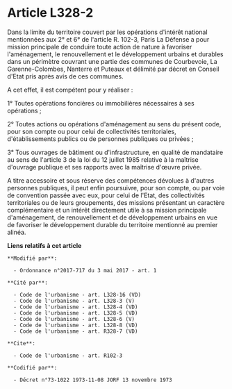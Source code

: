 # Article L328-2

Dans la limite du territoire couvert par les opérations d'intérêt national mentionnées aux 2° et 6° de l'article R. 102-3,
Paris La Défense a pour mission principale de conduire toute action de nature à favoriser l'aménagement, le renouvellement et
le développement urbains et durables dans un périmètre couvrant une partie des communes de Courbevoie, La Garenne-Colombes,
Nanterre et Puteaux et délimité par décret en Conseil d'Etat pris après avis de ces communes. 

A cet effet, il est compétent pour y réaliser : 

1° Toutes opérations foncières ou immobilières nécessaires à ses opérations ; 

2° Toutes actions ou opérations d'aménagement au sens du présent code, pour son compte ou pour celui de collectivités
territoriales, d'établissements publics ou de personnes publiques ou privées ; 

3° Tous ouvrages de bâtiment ou d'infrastructure, en qualité de mandataire au sens de l'article 3 de la loi du 12 juillet
1985 relative à la maîtrise d'ouvrage publique et ses rapports avec la maîtrise d'œuvre privée. 

A titre accessoire et sous réserve des compétences dévolues à d'autres personnes publiques, il peut enfin poursuivre, pour
son compte, ou par voie de convention passée avec eux, pour celui de l'Etat, des collectivités territoriales ou de leurs
groupements, des missions présentant un caractère complémentaire et un intérêt directement utile à sa mission principale
d'aménagement, de renouvellement et de développement urbains en vue de favoriser le développement durable du territoire
mentionné au premier alinéa.

**Liens relatifs à cet article**

	**Modifié par**:

	  - Ordonnance n°2017-717 du 3 mai 2017 - art. 1

	**Cité par**:

	  - Code de l'urbanisme - art. L328-16 (VD)
	  - Code de l'urbanisme - art. L328-3 (V)
	  - Code de l'urbanisme - art. L328-4 (VD)
	  - Code de l'urbanisme - art. L328-5 (VD)
	  - Code de l'urbanisme - art. L328-6 (V)
	  - Code de l'urbanisme - art. L328-8 (VD)
	  - Code de l'urbanisme - art. R328-7 (VD)

	**Cite**:

	  - Code de l'urbanisme - art. R102-3

	**Codifié par**:

	  - Décret n°73-1022 1973-11-08 JORF 13 novembre 1973
